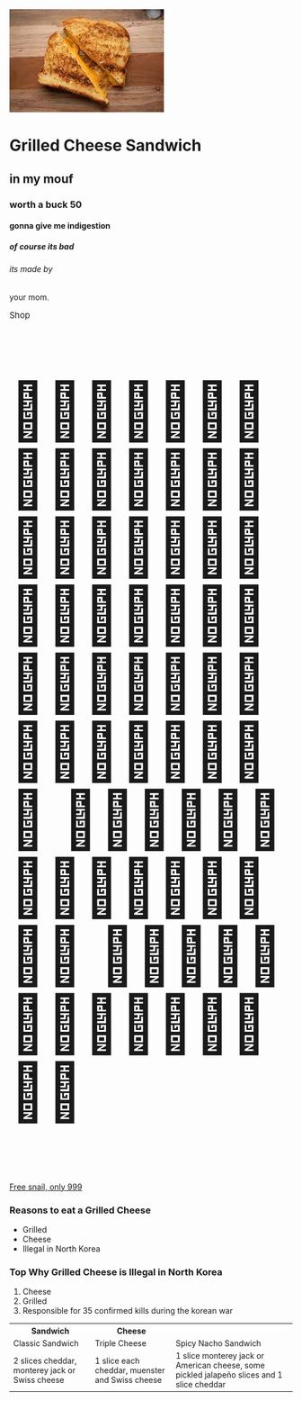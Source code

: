 <!DOCTYPE html>
<!-- saved from url=(0041)https://novasco.github.io/MyFirstWebpage/ -->
<html><head><meta http-equiv="Content-Type" content="text/html; charset=UTF-8">
<title>Zakaria</title>
</head>
<body>
<img src="grilled cheese sandwich.jpg" alt="samdich">
<h1>Grilled Cheese Sandwich</h1>
  <h2>in my mouf</h2>
   <h3>worth a buck 50</h3>
   <h4>gonna give me indigestion</h4> 
   <h5>of course its bad</h5>
   <h6> its made by</h6>
<p>your mom.</p>
  <div class="w3-col l3 m3 s12">
<a class="w3-button ws-grey w3-block w3-round" href="https://shop.w3schools.com/" target="_blank" style="text-decoration:none;margin-top:1px;margin-bottom:1px;font-size:15px">Shop</a>
</div>
  <p style="font-size:100px">
🗿🗿🗿🗿🗿🗿🗿🗿🗿🗿🗿🗿🗿🗿
  🗿🗿🗿🗿🗿🗿🗿🗿🗿🗿🗿🗿🗿🗿
  🗿🗿🗿🗿🗿🗿🗿🗿🗿🗿🗿🗿🗿🗿🗿
  🗿🗿🗿🗿🗿🗿🗿🗿🗿🗿🗿🗿🗿🗿🗿
  🗿🗿🗿🗿🗿🗿🗿🗿🗿🗿🗿🗿🗿🗿
  </p>
  
  <a class="a-link-normal a-text-normal" href="https://novasco.github.io/gp/slredirect/picassoRedirect.html/ref=pa_sp_atf_aps_sr_pg1_1?ie=UTF8&amp;adId=A04674902GY5ZV1WSN941&amp;url=%2FLive-Land-Snail-Otala-Lactea%2Fdp%2FB08H1DY658%2Fref%3Dsr_1_1_sspa%3Fdchild%3D1%26keywords%3Dlive%2Bsnails%26qid%3D1630418873%26sr%3D8-1-spons%26psc%3D1&amp;qualifier=1630418873&amp;id=7264206983373625&amp;widgetName=sp_atf"><span class="a-size-medium a-color-base a-text-normal">Free snail, only 999</span> </a>
  <h3> Reasons to eat a Grilled Cheese </h3>
  <ul>
  <li>Grilled</li>
  <li>Cheese</li>
  <li>Illegal in North Korea</li>
</ul>
  <h3> Top Why Grilled Cheese is Illegal in North Korea </h3>
  <ol>
  <li>Cheese</li>
  <li>Grilled</li>
  <li>Responsible for 35 confirmed kills during the korean war</li>
</ol>
  
  <table>
  <tr>
    <th>Sandwich</th>
    <th>Cheese</th>
  </tr>
  <tr>
    <td>Classic Sandwich</td>
    <td>Triple Cheese</td>
    <td>Spicy Nacho Sandwich</td>
  </tr>
  <tr>
    <td> 2 slices cheddar, monterey jack or Swiss cheese</td>
    <td> 1 slice each cheddar, muenster and Swiss cheese</td>
    <td>1 slice monterey jack or American cheese, some pickled jalapeño slices and 1 slice cheddar</td>
  </tr>
</table>

</body></html>
